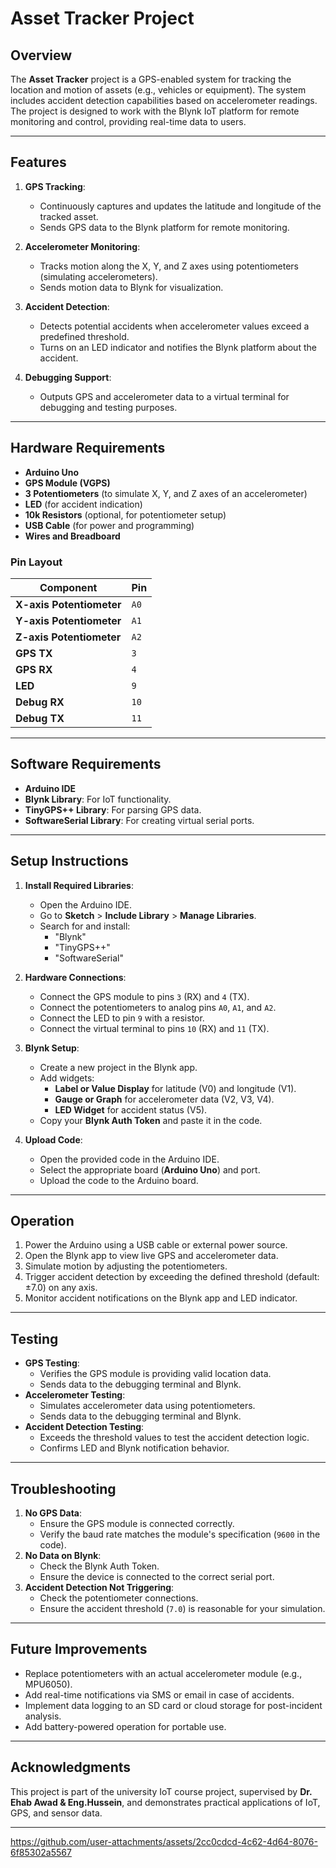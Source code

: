 # **Asset Tracker Project**

## **Overview**
The **Asset Tracker** project is a GPS-enabled system for tracking the location and motion of assets (e.g., vehicles or equipment). The system includes accident detection capabilities based on accelerometer readings. The project is designed to work with the Blynk IoT platform for remote monitoring and control, providing real-time data to users.

---

## **Features**
1. **GPS Tracking**:
   - Continuously captures and updates the latitude and longitude of the tracked asset.
   - Sends GPS data to the Blynk platform for remote monitoring.
   
2. **Accelerometer Monitoring**:
   - Tracks motion along the X, Y, and Z axes using potentiometers (simulating accelerometers).
   - Sends motion data to Blynk for visualization.

3. **Accident Detection**:
   - Detects potential accidents when accelerometer values exceed a predefined threshold.
   - Turns on an LED indicator and notifies the Blynk platform about the accident.

4. **Debugging Support**:
   - Outputs GPS and accelerometer data to a virtual terminal for debugging and testing purposes.

---

## **Hardware Requirements**
- **Arduino Uno**
- **GPS Module (VGPS)**
- **3 Potentiometers** (to simulate X, Y, and Z axes of an accelerometer)
- **LED** (for accident indication)
- **10k Resistors** (optional, for potentiometer setup)
- **USB Cable** (for power and programming)
- **Wires and Breadboard**

### **Pin Layout**
| Component               | Pin        |
|-------------------------|------------|
| **X-axis Potentiometer** | `A0`       |
| **Y-axis Potentiometer** | `A1`       |
| **Z-axis Potentiometer** | `A2`       |
| **GPS TX**               | `3`        |
| **GPS RX**               | `4`        |
| **LED**                  | `9`        |
| **Debug RX**             | `10`       |
| **Debug TX**             | `11`       |

---

## **Software Requirements**
- **Arduino IDE**
- **Blynk Library**: For IoT functionality.
- **TinyGPS++ Library**: For parsing GPS data.
- **SoftwareSerial Library**: For creating virtual serial ports.

---

## **Setup Instructions**
1. **Install Required Libraries**:
   - Open the Arduino IDE.
   - Go to **Sketch** > **Include Library** > **Manage Libraries**.
   - Search for and install:
     - "Blynk"
     - "TinyGPS++"
     - "SoftwareSerial"

2. **Hardware Connections**:
   - Connect the GPS module to pins `3` (RX) and `4` (TX).
   - Connect the potentiometers to analog pins `A0`, `A1`, and `A2`.
   - Connect the LED to pin `9` with a resistor.
   - Connect the virtual terminal to pins `10` (RX) and `11` (TX).

3. **Blynk Setup**:
   - Create a new project in the Blynk app.
   - Add widgets:
     - **Label or Value Display** for latitude (V0) and longitude (V1).
     - **Gauge or Graph** for accelerometer data (V2, V3, V4).
     - **LED Widget** for accident status (V5).
   - Copy your **Blynk Auth Token** and paste it in the code.

4. **Upload Code**:
   - Open the provided code in the Arduino IDE.
   - Select the appropriate board (**Arduino Uno**) and port.
   - Upload the code to the Arduino board.

---

## **Operation**
1. Power the Arduino using a USB cable or external power source.
2. Open the Blynk app to view live GPS and accelerometer data.
3. Simulate motion by adjusting the potentiometers.
4. Trigger accident detection by exceeding the defined threshold (default: ±7.0) on any axis.
5. Monitor accident notifications on the Blynk app and LED indicator.

---

## **Testing**
- **GPS Testing**:
  - Verifies the GPS module is providing valid location data.
  - Sends data to the debugging terminal and Blynk.
- **Accelerometer Testing**:
  - Simulates accelerometer data using potentiometers.
  - Sends data to the debugging terminal and Blynk.
- **Accident Detection Testing**:
  - Exceeds the threshold values to test the accident detection logic.
  - Confirms LED and Blynk notification behavior.

---

## **Troubleshooting**
1. **No GPS Data**:
   - Ensure the GPS module is connected correctly.
   - Verify the baud rate matches the module's specification (`9600` in the code).
2. **No Data on Blynk**:
   - Check the Blynk Auth Token.
   - Ensure the device is connected to the correct serial port.
3. **Accident Detection Not Triggering**:
   - Check the potentiometer connections.
   - Ensure the accident threshold (`7.0`) is reasonable for your simulation.

---

## **Future Improvements**
- Replace potentiometers with an actual accelerometer module (e.g., MPU6050).
- Add real-time notifications via SMS or email in case of accidents.
- Implement data logging to an SD card or cloud storage for post-incident analysis.
- Add battery-powered operation for portable use.

---

## **Acknowledgments**
This project is part of the university IoT course project, supervised by **Dr. Ehab Awad & Eng.Hussein**, and demonstrates practical applications of IoT, GPS, and sensor data.

---

https://github.com/user-attachments/assets/2cc0cdcd-4c62-4d64-8076-6f85302a5567


